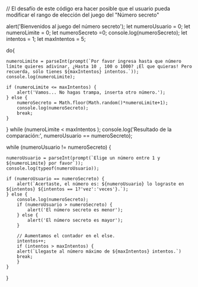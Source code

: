 // El desafío de este código era hacer posible que el usuario pueda modificar el rango de elección del juego del "Número secreto"

alert('Bienvenidos al juego del número secreto');
let numeroUsuario = 0;
let numeroLimite = 0;
let numeroSecreto =0;
console.log(numeroSecreto);
let intentos = 1;
let maxIntentos = 5;


do{

    numeroLimite = parseInt(prompt(`Por favor ingresa hasta que número límite quieres adivinar, ¿Hasta 10 , 100 o 1000? ¡El que quieras! Pero recuerda, sólo tienes ${maxIntentos} intentos.`));
    console.log(numeroLimite);

    if (numeroLimite <= maxIntentos) {
        alert('Vamos... No hagas trampa, inserta otro número.'); 
    } else {
        numeroSecreto = Math.floor(Math.random()*numeroLimite+1);
        console.log(numeroSecreto);
        break;
    }

} while (numeroLimite < maxIntentos );
console.log('Resultado de la comparación:', numeroUsuario == numeroSecreto);

while (numeroUsuario != numeroSecreto) {

    numeroUsuario = parseInt(prompt(`Elige un número entre 1 y ${numeroLimite} por favor`));
    console.log(typeof(numeroUsuario));

    if (numeroUsuario == numeroSecreto) {
        alert(`Acertaste, el número es: ${numeroUsuario} lo lograste en ${intentos} ${intentos == 1?'vez':'veces'}.`); 
    } else {
        console.log(numeroSecreto);
        if (numeroUsuario > numeroSecreto) {
            alert('El número secreto es menor');
        } else {
            alert('El número secreto es mayor');
        }
        
        // Aumentamos el contador en el else.
        intentos++;
        if (intentos > maxIntentos) {
        alert(`Llegaste al número máximo de ${maxIntentos} intentos.`)
        break;
        }
    }
   
}

